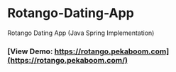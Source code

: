 # Rotango-Dating-App
Rotango Dating App (Java Spring Implementation)
### [View Demo: https://rotango.pekaboom.com](https://rotango.pekaboom.com/)
